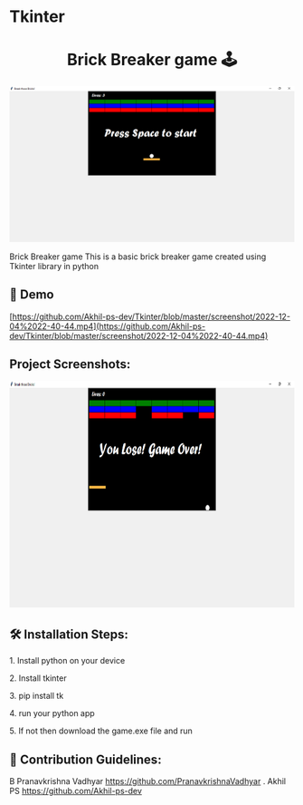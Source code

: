 # Tkinter
<h1 align="center" id="title">Brick Breaker game 🕹️</h1>

<p align="center"><img src="https://github.com/Akhil-ps-dev/Tkinter/blob/master/screenshot/Captures%2004-12-2022%2022_49_34.png?raw=true" alt="project-image"></p>

<p id="description">Brick Breaker game This is a basic brick breaker game created using Tkinter library in python</p>

<h2>🚀 Demo</h2>

[https://github.com/Akhil-ps-dev/Tkinter/blob/master/screenshot/2022-12-04%2022-40-44.mp4](https://github.com/Akhil-ps-dev/Tkinter/blob/master/screenshot/2022-12-04%2022-40-44.mp4)

<h2>Project Screenshots:</h2>

<img src="https://github.com/Akhil-ps-dev/Tkinter/blob/master/screenshot/Break%20those%20Bricks!%2004-12-2022%2022_50_12.png?raw=true" alt="project-screenshot" width="6000" height="400/">

<h2>🛠️ Installation Steps:</h2>

<p>1. Install python on your device</p>

<p>2. Install tkinter</p>

<p>3. pip install tk</p>

<p>4. run your python app</p>

<p>5. If not then download the game.exe file and run</p>

<h2>🍰 Contribution Guidelines:</h2>

B Pranavkrishna Vadhyar https://github.com/PranavkrishnaVadhyar . Akhil PS https://github.com/Akhil-ps-dev
